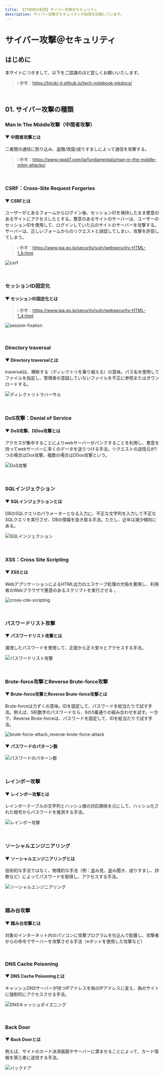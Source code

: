 ```yaml
---
title: 【IT技術の知見】サイバー攻撃＠セキュリティ
description: サイバー攻撃＠セキュリティの知見を記録しています。
---
```


# サイバー攻撃＠セキュリティ

## はじめに

本サイトにつきまして、以下をご認識のほど宜しくお願いいたします。

> ℹ️ 参考：https://hiroki-it.github.io/tech-notebook-mkdocs/

<br>

## 01. サイバー攻撃の種類

### Man In The Middle攻撃（中間者攻撃）

#### ▼ 中間者攻撃とは

二者間の通信に割り込み、盗聴/改竄/成りすましによって通信を攻撃する。

> ℹ️ 参考：https://www.rapid7.com/ja/fundamentals/man-in-the-middle-mitm-attacks/

<br>

### CSRF：Cross-Site Request Forgeries

#### ▼ CSRFとは

ユーザーがとあるフォームからログイン後、セッションIDを保持したまま悪意のあるサイトにアクセスしたとする。悪意のあるサイトのサーバーは、ユーザーのセッションIDを使用して、ログインしていた元のサイトのサーバーを攻撃する。サーバーは、正しいフォームからのリクエストと誤認してしまい、攻撃を許容してしまう。

> ℹ️ 参考：https://www.ipa.go.jp/security/vuln/websecurity-HTML-1_6.html

![csrf](https://raw.githubusercontent.com/hiroki-it/tech-notebook/master/images/csrf.png)

<br>

### セッションID固定化

#### ▼ セッションID固定化とは

> ℹ️ 参考：https://www.ipa.go.jp/security/vuln/websecurity-HTML-1_4.html

![session-fixation](https://raw.githubusercontent.com/hiroki-it/tech-notebook/master/images/session-fixation.png)

<br>

### Directory traversal

#### ▼ Directory traversalとは

traversalは、横断する（ディレクトリを乗り越える）の意味。パス名を使用してファイルを指定し、管理者の意図していないファイルを不正に参照またはダウンロードする。

![ディレクトリトラバーサル](https://raw.githubusercontent.com/hiroki-it/tech-notebook/master/images/ディレクトリトラバーサル.jpg)

<br>

### DoS攻撃：Denial of Service

#### ▼ DoS攻撃、DDos攻撃とは

アクセスが集中することによりwebサーバーがパンクすることを利用し、悪意を持ってwebサーバーに多くのデータを送りつける手法。リクエストの送信元が1つの場合はDos攻撃、複数の場合はDDos攻撃という。

![DoS攻撃](https://raw.githubusercontent.com/hiroki-it/tech-notebook/master/images/DoS攻撃.png)


<br>

### SQLインジェクション

#### ▼ SQLインジェクションとは

DBのSQLクエリのパラメーターとなる入力に、不正な文字列を入力して不正なSQLクエリを実行させ、DBの情報を抜き取る手法。ただし、近年は減少傾向にある。

![SQLインジェクション](https://raw.githubusercontent.com/hiroki-it/tech-notebook/master/images/SQLインジェクション.jpg)


<br>

### XSS：Cross Site Scripting

#### ▼ XSSとは

WebアプリケーションによるHTML出力のエスケープ処理の欠陥を悪用し、利用者のWebブラウザで悪意のあるスクリプトを実行させる 。

![cross-cite-scripting](https://raw.githubusercontent.com/hiroki-it/tech-notebook/master/images/cross-cite-scripting.png)


<br>

### パスワードリスト攻撃

#### ▼ パスワードリスト攻撃とは

漏洩したパスワードを使用して、正面から正々堂々とアクセスする手法。

![パスワードリスト攻撃](https://raw.githubusercontent.com/hiroki-it/tech-notebook/master/images/パスワードリスト攻撃.png)

<br>

### Brute-force攻撃とReverse Brute-force攻撃

#### ▼ Brute-force攻撃とReverse Brute-force攻撃とは

Brute-forceは力ずくの意味。IDを固定して、パスワードを総当たりで試す手法。例えば、5桁数字のパスワードなら、9の5乗通りの組み合わせを試す。一方で、Reverse Brute-forceは、パスワードを固定して、IDを総当たりで試す手法。

![brute-force-attack_reverse-brute-force-attack](https://raw.githubusercontent.com/hiroki-it/tech-notebook/master/images/brute-force-attack_reverse-brute-force-attack.png)

#### ▼ パスワードのパターン数

![パスワードのパターン数](https://raw.githubusercontent.com/hiroki-it/tech-notebook/master/images/パスワードのパターン数.png)

<br>

### レインボー攻撃

#### ▼ レインボー攻撃とは

レインボーテーブルの文字列とハッシュ値の対応関係を元にして、ハッシュ化された暗号からパスワードを推測する手法。

![レインボー攻撃](https://raw.githubusercontent.com/hiroki-it/tech-notebook/master/images/Rainbow攻撃.png)


<br>

### ソーシャルエンジニアリング

#### ▼ ソーシャルエンジニアリングとは

技術的な手法ではなく、物理的な手法（例：盗み見、盗み聞き、成りすまし、詐欺など）によってパスワードを取得し、アクセスする手法。

![ソーシャルエンジニアリング](https://raw.githubusercontent.com/hiroki-it/tech-notebook/master/images/ソーシャルエンジニアリング.png)


<br>

### 踏み台攻撃

#### ▼ 踏み台攻撃とは

対象のインターネット内のパソコンに攻撃プログラムを仕込んで配置し、攻撃者からの命令でサーバーを攻撃させる手法（※ボットを使用した攻撃など）


<br>

### DNS Cache Poisoning

#### ▼ DNS Cache Poisoningとは

キャッシュDNSサーバーが持つIPアドレスを偽のIPアドレスに変え、偽のサイトに強制的にアクセスさせる手法。

![DNSキャッシュポイズニング](https://raw.githubusercontent.com/hiroki-it/tech-notebook/master/images/DNSキャッシュポイズニング.gif)


<br>

### Back Door

#### ▼ Back Doorとは

例えば、サイトのカード決済画面やサーバーに潜ませることによって、カード情報を第三者に送信する手法。

![バックドア](https://raw.githubusercontent.com/hiroki-it/tech-notebook/master/images/バックドア.png)


<br>

